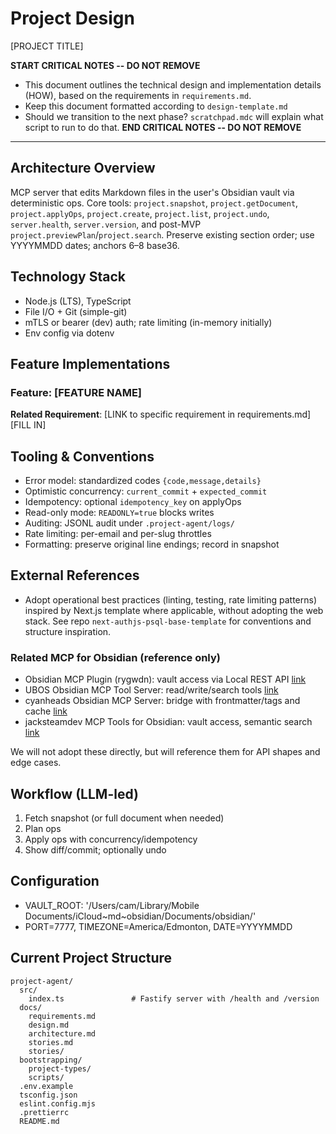 # Project Design

[PROJECT TITLE]

**START CRITICAL NOTES -- DO NOT REMOVE**
- This document outlines the technical design and implementation details (HOW), based on the requirements in `requirements.md`.
- Keep this document formatted according to `design-template.md`
- Should we transition to the next phase? `scratchpad.mdc` will explain what script to run to do that.
**END CRITICAL NOTES -- DO NOT REMOVE**

---

## Architecture Overview
MCP server that edits Markdown files in the user's Obsidian vault via deterministic ops. Core tools: `project.snapshot`, `project.getDocument`, `project.applyOps`, `project.create`, `project.list`, `project.undo`, `server.health`, `server.version`, and post-MVP `project.previewPlan`/`project.search`. Preserve existing section order; use YYYYMMDD dates; anchors 6–8 base36.

## Technology Stack
- Node.js (LTS), TypeScript
- File I/O + Git (simple-git)
- mTLS or bearer (dev) auth; rate limiting (in-memory initially)
- Env config via dotenv

## Feature Implementations

### Feature: [FEATURE NAME]
**Related Requirement**: [LINK to specific requirement in requirements.md]  
[FILL IN]

## Tooling & Conventions
- Error model: standardized codes `{code,message,details}`
- Optimistic concurrency: `current_commit` + `expected_commit`
- Idempotency: optional `idempotency_key` on applyOps
- Read-only mode: `READONLY=true` blocks writes
- Auditing: JSONL audit under `.project-agent/logs/`
- Rate limiting: per-email and per-slug throttles
- Formatting: preserve original line endings; record in snapshot

## External References
- Adopt operational best practices (linting, testing, rate limiting patterns) inspired by Next.js template where applicable, without adopting the web stack. See repo `next-authjs-psql-base-template` for conventions and structure inspiration.

### Related MCP for Obsidian (reference only)
- Obsidian MCP Plugin (rygwdn): vault access via Local REST API [link](https://github.com/rygwdn/obsidian-mcp-plugin)
- UBOS Obsidian MCP Tool Server: read/write/search tools [link](https://ubos.tech/mcp/obsidian-mcp-tool-server/)
- cyanheads Obsidian MCP Server: bridge with frontmatter/tags and cache [link](https://github.com/cyanheads/obsidian-mcp-server)
- jacksteamdev MCP Tools for Obsidian: vault access, semantic search [link](https://github.com/jacksteamdev/obsidian-mcp-tools)

We will not adopt these directly, but will reference them for API shapes and edge cases.

## Workflow (LLM-led)
1. Fetch snapshot (or full document when needed)
2. Plan ops
3. Apply ops with concurrency/idempotency
4. Show diff/commit; optionally undo

## Configuration
- VAULT_ROOT: '/Users/cam/Library/Mobile Documents/iCloud~md~obsidian/Documents/obsidian/'
- PORT=7777, TIMEZONE=America/Edmonton, DATE=YYYYMMDD

## Current Project Structure
```
project-agent/
  src/
    index.ts               # Fastify server with /health and /version
  docs/
    requirements.md
    design.md
    architecture.md
    stories.md
    stories/
  bootstrapping/
    project-types/
    scripts/
  .env.example
  tsconfig.json
  eslint.config.mjs
  .prettierrc
  README.md
```